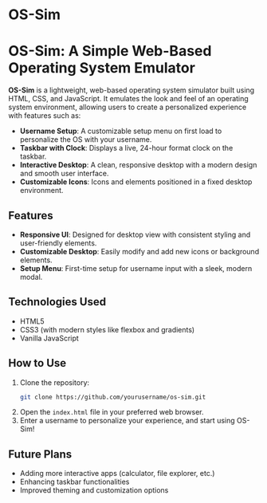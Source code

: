 # OS-Sim
 
# OS-Sim: A Simple Web-Based Operating System Emulator

**OS-Sim** is a lightweight, web-based operating system simulator built using HTML, CSS, and JavaScript. It emulates the look and feel of an operating system environment, allowing users to create a personalized experience with features such as:

- **Username Setup**: A customizable setup menu on first load to personalize the OS with your username.
- **Taskbar with Clock**: Displays a live, 24-hour format clock on the taskbar.
- **Interactive Desktop**: A clean, responsive desktop with a modern design and smooth user interface.
- **Customizable Icons**: Icons and elements positioned in a fixed desktop environment.

## Features
- **Responsive UI**: Designed for desktop view with consistent styling and user-friendly elements.
- **Customizable Desktop**: Easily modify and add new icons or background elements.
- **Setup Menu**: First-time setup for username input with a sleek, modern modal.

## Technologies Used
- HTML5
- CSS3 (with modern styles like flexbox and gradients)
- Vanilla JavaScript

## How to Use
1. Clone the repository:
   ```bash
   git clone https://github.com/yourusername/os-sim.git
   ```
2. Open the `index.html` file in your preferred web browser.
3. Enter a username to personalize your experience, and start using OS-Sim!

## Future Plans
- Adding more interactive apps (calculator, file explorer, etc.)
- Enhancing taskbar functionalities
- Improved theming and customization options
